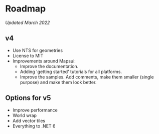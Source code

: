 # Roadmap 
*Updated March 2022*

## v4
- Use NTS for geometries
- License to MIT
- Improvements around Mapsui:
  - Improve the documentation.
  - Adding 'getting started' tutorials for all platforms.
  - Improve the samples. Add comments, make them smaller (single purpose) and make them look better. 

## Options for v5
- Improve performance
- World wrap
- Add vector tiles
- Everything to .NET 6
